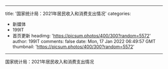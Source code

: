 
---
title: '国家统计局：2021年居民收入和消费支出情况'
categories: 
 - 新媒体
 - 199IT
 - 首页更新
headimg: 'https://picsum.photos/400/300?random=5572'
author: 199IT
comments: false
date: Mon, 17 Jan 2022 06:49:57 GMT
thumbnail: 'https://picsum.photos/400/300?random=5572'
---

<div>   
国家统计局：2021年居民收入和消费支出情况  
</div>
            